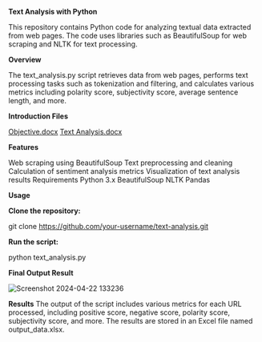 
**Text Analysis with Python**

This repository contains Python code for analyzing textual data extracted from web pages. The code uses libraries such as BeautifulSoup for web scraping and NLTK for text processing.


**Overview**


The text_analysis.py script retrieves data from web pages, performs text processing tasks such as tokenization and filtering, and calculates various metrics including polarity score, subjectivity score, average sentence length, and more.


**Introduction Files**


[Objective.docx](https://github.com/shivam-th11/BlackCoffer-Text-Analysis/files/15059784/Objective.docx)
[Text Analysis.docx](https://github.com/shivam-th11/BlackCoffer-Text-Analysis/files/15059802/Text.Analysis.docx)


**Features**


Web scraping using BeautifulSoup
Text preprocessing and cleaning
Calculation of sentiment analysis metrics
Visualization of text analysis results
Requirements
Python 3.x
BeautifulSoup
NLTK
Pandas

**Usage**

**Clone the repository:**

git clone https://github.com/your-username/text-analysis.git

**Run the script:**

python text_analysis.py

**Final Output Result**

![Screenshot 2024-04-22 133236](https://github.com/shivam-th11/BlackCoffer-Text-Analysis/assets/151666394/3c0a4696-240e-43e8-af12-50f1138da860)






**Results**
The output of the script includes various metrics for each URL processed, including positive score, negative score, polarity score, subjectivity score, and more. The results are stored in an Excel file named output_data.xlsx.
